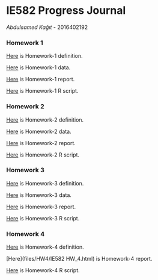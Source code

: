 # IE582 Progress Journal

_Abdulsamed Kağıt_ - 2016402192

### Homework 1

[Here](files/HW1/Homework1.pdf) is Homework-1 definition.

[Here](files/HW1/E0.zip) is Homework-1 data.

[Here](files/HW1/HW-1.html) is Homework-1  report.

[Here](files/HW1/Full_R_Code_HW_1.R) is Homework-1 R script.

### Homework 2

[Here](files/HW2/Homework2.pdf) is Homework-2 definition.

[Here](files/HW2/UWave_TRAIN.zip) is Homework-2 data.

[Here](files/HW2/HW-2.html) is Homework-2  report.

[Here](files/HW2/Full_R_Code_HW_2.R) is Homework-2 R script.

### Homework 3

[Here](files/HW3/Homework3.pdf) is Homework-3 definition.

[Here](files/HW3/RealTimeConsumption-01012016-01122020.csv) is Homework-3 data.

[Here](files/HW3/HW-3.html) is Homework-3  report.

[Here](files/HW3/Full_R_Code_HW_3.R) is Homework-3 R script.

### Homework 4

[Here](files/HW4/Homework4.pdf) is Homework-4 definition.


[Here](files/HW4/IE582 HW_4.html) is Homework-4  report.

[Here](files/HW4/Full_R_Code_HW_4.R) is Homework-4 R script.
